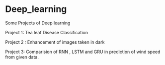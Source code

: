 # Deep_learning
Some Projects of Deep learning

Project 1: Tea leaf Disease Classification 

Project 2 : Enhancement of images taken in dark

Project 3: Comparision of RNN , LSTM and GRU in prediction of wind speed from given data.
